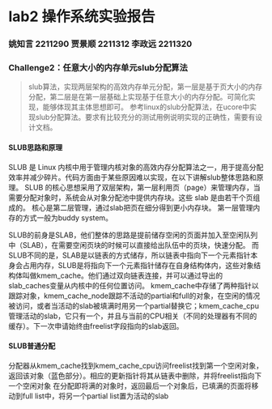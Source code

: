 # lab2 操作系统实验报告

### 姚知言 2211290 贾景顺 2211312 李政远 2211320

### Challenge2：任意大小的内存单元slub分配算法

>slub算法，实现两层架构的高效内存单元分配，第一层是基于页大小的内存分配，第二层是在第一层基础上实现基于任意大小的内存分配。可简化实现，能够体现其主体思想即可。
参考linux的slub分配算法，在ucore中实现slub分配算法。要求有比较充分的测试用例说明实现的正确性，需要有设计文档。


#### SLUB思路和原理
SLUB 是 Linux 内核中用于管理内核对象的高效内存分配算法之一，用于提高分配效率并减少碎片。代码方面由于某些原因难以实现，在以下讲解slub整体思路和原理。
SLUB 的核心思想采用了双层架构，第一层利用页（page）来管理内存，当需要分配对象时，系统会从对象分配池中提供内存块。这些 slab 是由若干个页组成的。
核心是第二层管理，通过slab把页在细分得到更小内存块。
第一层管理内存的方式一般为buddy system。

SLUB的前身是SLAB，他们整体的思路是提前储存空闲的页面并加入至空闲队列中（SLAB），在需要空闲页块的时候可以直接给出队伍中的页块，快速分配。
而SLUB不同的是，SLAB是以链表的方式储存，所以链表中指向下一个元素指针本身会占用内存，SLUB是将指向下一个元素指针储存在自身结构体内，这些对象结构体叫做kmem_cache。他们通过双向链表连接，并可以通过导出的slab_caches变量从内核中的任何位置访问。
kmem_cache中存储了两种指针以跟踪对象，kmem_cache_node跟踪不活动的partial和full的对象，在空闲的情况被访问，或者当活动的slab被填满时用另一个partial替换它；kmem_cache_cpu管理活动的slab，它只有一个，并且与当前的CPU相关（不同的处理器有不同的缓存）。下一次申请始终由freelist字段指向的slab返回。

#### SLUB普通分配
分配器从kmem_cache找到kmem_cache_cpu访问freelist找到第一个空闲对象，返回该对象（蓝色部分）。相应的更新指针将其从链表中删除，并将freelist指向下一个空闲对象
在分配即将满的对象时，返回最后一个对象后，已填满的页面将移动到full list中，将另一个partial list置为活动的slab